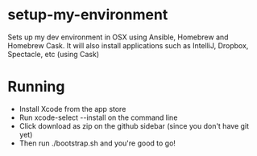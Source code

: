 # setup-my-environment
Sets up my dev environment in OSX using Ansible, Homebrew and Homebrew Cask. It will also install applications such as IntelliJ, Dropbox, Spectacle, etc (using Cask)


# Running
- Install Xcode from the app store
- Run xcode-select --install on the command line
- Click download as zip on the github sidebar (since you don't have git yet)
- Then run ./bootstrap.sh and you're good to go!
